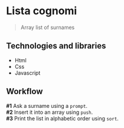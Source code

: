 # Lista cognomi
> Array list of surnames

## Technologies and libraries
* Html
* Css
* Javascript

## Workflow
**#1** Ask a surname using a `prompt`.   
**#2** Insert it into an array using `push`.  
**#3** Print the list in alphabetic order using `sort`.
